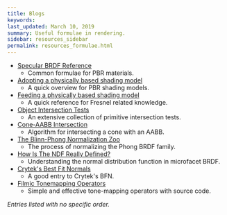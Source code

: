 ```yaml
---
title: Blogs
keywords: 
last_updated: March 10, 2019
summary: Useful formulae in rendering.
sidebar: resources_sidebar
permalink: resources_formulae.html
---
```


* [Specular BRDF Reference](http://graphicrants.blogspot.com/2013/08/specular-brdf-reference.html)
  * Common formulae for PBR materials.
* [Adopting a physically based shading model](https://seblagarde.wordpress.com/2011/08/17/hello-world/)
  * A quick overview for PBR shading models.
* [Feeding a physically based shading model](https://seblagarde.wordpress.com/2011/08/17/feeding-a-physical-based-lighting-mode/)
  * A quick reference for Fresnel related knowledge.
* [Object Intersection Tests](http://www.realtimerendering.com/intersections.html)
  * An extensive collection of primitive intersection tests.
* [Cone-AABB Intersection](https://blog.squareys.de/aabb-cone-intersection/)
  * Algorithm for intersecting a cone with an AABB.
* [The Blinn-Phong Normalization Zoo](http://www.thetenthplanet.de/archives/255)
  * The process of normalizing the Phong BRDF family.
* [How Is The NDF Really Defined?](http://www.reedbeta.com/blog/hows-the-ndf-really-defined/)
  * Understanding the normal distribution function in microfacet BRDF.
* [Crytek's Best Fit Normals](http://sebh-blog.blogspot.com/2010/08/cryteks-best-fit-normals.html)
  * A good entry to Crytek's BFN.
* [Filmic Tonemapping Operators](http://filmicworlds.com/blog/filmic-tonemapping-operators/)
  * Simple and effective tone-mapping operators with source code.

*Entries listed with no specific order.*